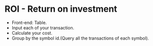 # ROI - Return on investment

- Front-end: Table.
- Input each of your transaction.
- Calculate your cost.
- Group by the symbol id.(Query all the transactions of each symbol).
